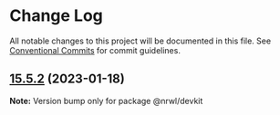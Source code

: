 # Change Log

All notable changes to this project will be documented in this file.
See [Conventional Commits](https://conventionalcommits.org) for commit guidelines.

## [15.5.2](https://github.com/nrwl/nx/compare/15.5.1...15.5.2) (2023-01-18)

**Note:** Version bump only for package @nrwl/devkit
